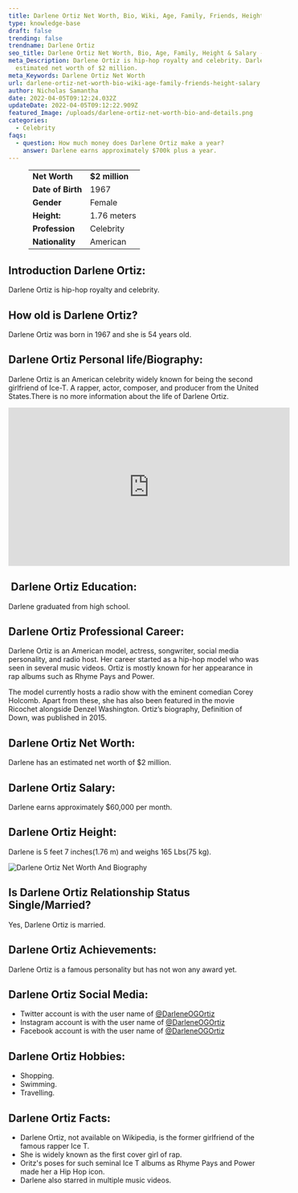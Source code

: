 ```yaml
---
title: Darlene Ortiz Net Worth, Bio, Wiki, Age, Family, Friends, Height & Salary
type: knowledge-base
draft: false
trending: false
trendname: Darlene Ortiz
seo_title: Darlene Ortiz Net Worth, Bio, Age, Family, Height & Salary - WorthKnow
meta_Description: Darlene Ortiz is hip-hop royalty and celebrity. Darlene has an
  estimated net worth of $2 million.
meta_Keywords: Darlene Ortiz Net Worth
url: darlene-ortiz-net-worth-bio-wiki-age-family-friends-height-salary
author: Nicholas Samantha
date: 2022-04-05T09:12:24.032Z
updateDate: 2022-04-05T09:12:22.909Z
featured_Image: /uploads/darlene-ortiz-net-worth-bio-and-details.png
categories:
  - Celebrity
faqs:
  - question: How much money does Darlene Ortiz make a year?
    answer: Darlene earns approximately $700k plus a year.
---
```

<figure class="wp-block-table is-style-stripes">
  <table>
    <tbody>
      <tr>
        <td>
          <strong>Net Worth</strong>
        </td>
        <td>
          <strong>$2 million</strong>
        </td>
      </tr>
      <tr>
        <td>
          <strong>Date of Birth</strong>
        </td>
        <td>1967</td>
      </tr>
      <tr>
        <td>
          <strong>Gender</strong>
        </td>
        <td>Female</td>
      </tr>
      <tr>
        <td>
          <strong>Height:</strong>
        </td>
        <td>1.76 meters</td>
      </tr>
      <tr>
        <td>
          <strong>Profession</strong>
        </td>
        <td>Celebrity</td>
      </tr>
      <tr>
        <td>
          <strong>Nationality</strong>
        </td>
        <td>American</td>
      </tr>
    </tbody>
  </table>
</figure>

## **Introduction Darlene Ortiz:**

Darlene Ortiz is hip-hop royalty and celebrity.

## **How old is Darlene Ortiz?**

Darlene Ortiz was born in 1967 and she is 54 years old.

## **Darlene Ortiz Personal life/Biography:**

Darlene Ortiz is an American celebrity widely known for being the second girlfriend of Ice-T. A rapper, actor, composer, and producer from the United States.There is no more information about the life of Darlene Ortiz.

<iframe width="560" height="315" src="https://www.youtube.com/embed/XeSIiYI6JwI" title="YouTube video player" frameborder="0" allow="accelerometer; autoplay; clipboard-write; encrypted-media; gyroscope; picture-in-picture" allowfullscreen></iframe>

##  **Darlene Ortiz Education:**

Darlene graduated from high school.

## **Darlene Ortiz Professional Career:**

Darlene Ortiz is an American model, actress, songwriter, social media personality, and radio host. Her career started as a hip-hop model who was seen in several music videos. Ortiz is mostly known for her appearance in rap albums such as Rhyme Pays and Power.

The model currently hosts a radio show with the eminent comedian Corey Holcomb. Apart from these, she has also been featured in the movie Ricochet alongside Denzel Washington. Ortiz’s biography, Definition of Down, was published in 2015. 

## **Darlene Ortiz Net Worth:**

Darlene has an estimated net worth of $2 million.

## **Darlene Ortiz Salary:**

Darlene earns approximately $60,000 per month.

## **Darlene Ortiz Height:**

Darlene is 5 feet 7 inches(1.76 m) and weighs 165 Lbs(75 kg).

![Darlene Ortiz Net Worth And Biography](/uploads/darlene-ortiz-net-worth.png)

## **Is Darlene Ortiz Relationship Status Single/Married?**

Yes, Darlene Ortiz is married.

## **Darlene Ortiz Achievements:**

Darlene Ortiz is a famous personality but has not won any award yet.

## **Darlene Ortiz Social Media:**

* Twitter account is with the user name of <a href="https://twitter.com/darleneogortiz" target="_blank" rel="nofollow" rel="noopener">@DarleneOGOrtiz</a>
* Instagram account is with the user name of <a href="https://www.instagram.com/darleneog_ortiz/" target="_blank" rel="nofollow" rel="noopener">@DarleneOGOrtiz</a>
* Facebook account is with the user name of <a href="https://web.facebook.com/darleneogortiz" target="_blank" rel="nofollow" rel="noopener">@DarleneOGOrtiz</a>

## **Darlene Ortiz Hobbies:**

* Shopping.
* Swimming.
* Travelling.

## **Darlene Ortiz Facts:**

* Darlene Ortiz, not available on Wikipedia, is the former girlfriend of the famous rapper Ice T. 
* She is widely known as the first cover girl of rap. 
* Oritz's poses for such seminal Ice T albums as Rhyme Pays and Power made her a Hip Hop icon. 
* Darlene also starred in multiple music videos.